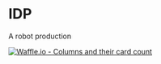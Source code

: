 # IDP
A robot production

[![Waffle.io - Columns and their card count](https://badge.waffle.io/4eebb41ed2438956a3901bbab4a06032.svg?columns=all)](https://waffle.io/SvenMark/IDP)
